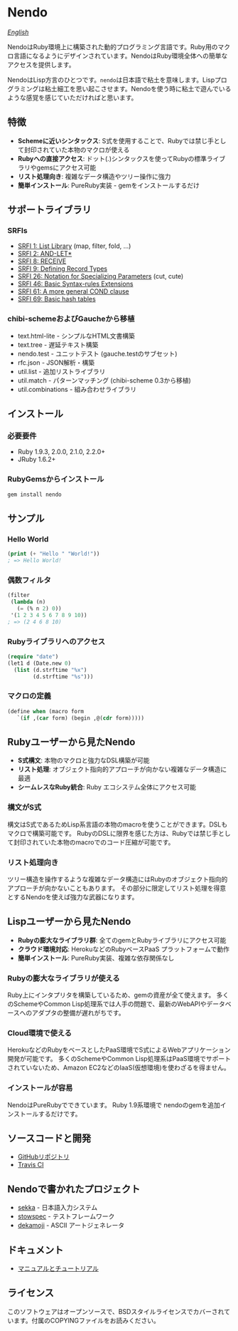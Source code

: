 # Nendo

*[English](README.md)*

NendoはRuby環境上に構築された動的プログラミング言語です。Ruby用のマクロ言語になるようにデザインされています。NendoはRuby環境全体への簡単なアクセスを提供します。

NendoはLisp方言のひとつです。`nendo`は日本語で粘土を意味します。Lispプログラミングは粘土細工を思い起こさせます。Nendoを使う時に粘土で遊んでいるような感覚を感じていただければと思います。

## 特徴

- **Schemeに近いシンタックス**: S式を使用することで、Rubyでは禁じ手として封印されていた本物のマクロが使える
- **Rubyへの直接アクセス**: ドット(.)シンタックスを使ってRubyの標準ライブラリやgemsにアクセス可能
- **リスト処理向き**: 複雑なデータ構造やツリー操作に強力
- **簡単インストール**: PureRuby実装 - gemをインストールするだけ

## サポートライブラリ

### SRFIs
- [SRFI 1: List Library](http://srfi.schemers.org/srfi-1/srfi-1.html) (map, filter, fold, ...)
- [SRFI 2: AND-LET*](http://srfi.schemers.org/srfi-2/srfi-2.html)
- [SRFI 8: RECEIVE](http://srfi.schemers.org/srfi-8/srfi-8.html)
- [SRFI 9: Defining Record Types](http://srfi.schemers.org/srfi-9/srfi-9.html)
- [SRFI 26: Notation for Specializing Parameters](http://srfi.schemers.org/srfi-26/srfi-26.html) (cut, cute)
- [SRFI 46: Basic Syntax-rules Extensions](http://srfi.schemers.org/srfi-46/srfi-46.html)
- [SRFI 61: A more general COND clause](http://srfi.schemers.org/srfi-61/srfi-61.html)
- [SRFI 69: Basic hash tables](http://srfi.schemers.org/srfi-69/srfi-69.html)

### chibi-schemeおよびGaucheから移植
- text.html-lite - シンプルなHTML文書構築
- text.tree - 遅延テキスト構築
- nendo.test - ユニットテスト (gauche.testのサブセット)
- rfc.json - JSON解析・構築
- util.list - 追加リストライブラリ
- util.match - パターンマッチング (chibi-scheme 0.3から移植)
- util.combinations - 組み合わせライブラリ

## インストール

### 必要要件
- Ruby 1.9.3, 2.0.0, 2.1.0, 2.2.0+
- JRuby 1.6.2+

### RubyGemsからインストール
```bash
gem install nendo
```

## サンプル

### Hello World
```lisp
(print (+ "Hello " "World!"))
; => Hello World!
```

### 偶数フィルタ
```lisp
(filter
 (lambda (n)
   (= (% n 2) 0))
 '(1 2 3 4 5 6 7 8 9 10))
; => (2 4 6 8 10)
```

### Rubyライブラリへのアクセス
```lisp
(require "date")
(let1 d (Date.new 0)
  (list (d.strftime "%x")
        (d.strftime "%s")))
```

### マクロの定義
```lisp
(define when (macro form
   `(if ,(car form) (begin ,@(cdr form)))))
```

## Rubyユーザーから見たNendo

- **S式構文**: 本物のマクロと強力なDSL構築が可能
- **リスト処理**: オブジェクト指向的アプローチが向かない複雑なデータ構造に最適
- **シームレスなRuby統合**: Ruby エコシステム全体にアクセス可能

### 構文がS式
構文はS式であるためLisp系言語の本物のmacroを使うことができます。DSLもマクロで構築可能です。
RubyのDSLに限界を感じた方は、Rubyでは禁じ手として封印されていた本物のmacroでのコード圧縮が可能です。

### リスト処理向き
ツリー構造を操作するような複雑なデータ構造にはRubyのオブジェクト指向的アプローチが向かないこともあります。
その部分に限定してリスト処理を得意とするNendoを使えば強力な武器になります。

## Lispユーザーから見たNendo

- **Rubyの膨大なライブラリ群**: 全てのgemとRubyライブラリにアクセス可能
- **クラウド環境対応**: HerokuなどのRubyベースPaaS プラットフォームで動作
- **簡単インストール**: PureRuby実装、複雑な依存関係なし

### Rubyの膨大なライブラリが使える
Ruby上にインタプリタを構築しているため、gemの資産が全て使えます。
多くのSchemeやCommon Lisp処理系では人手の問題で、最新のWebAPIやデータベースへのアダプタの整備が遅れがちです。

### Cloud環境で使える
HerokuなどのRubyをベースとしたPaaS環境でS式によるWebアプリケーション開発が可能です。
多くのSchemeやCommon Lisp処理系はPaaS環境でサポートされていないため、Amazon EC2などのIaaS(仮想環境)を使わざるを得ません。

### インストールが容易
NendoはPureRubyでできています。
Ruby 1.9系環境で nendoのgemを追加インストールするだけです。

## ソースコードと開発

- [GitHubリポジトリ](http://github.com/kiyoka/nendo)
- [Travis CI](http://travis-ci.org/#!/kiyoka/nendo/builds/79961)

## Nendoで書かれたプロジェクト

- [sekka](http://github.com/kiyoka/sekka) - 日本語入力システム
- [stowspec](http://github.com/kiyoka/stowspec) - テストフレームワーク
- [dekamoji](http://github.com/kiyoka/dekamoji) - ASCII アートジェネレータ

## ドキュメント

- [マニュアルとチュートリアル](http://oldtype.sumibi.org/show-page/Nendo)

## ライセンス

このソフトウェアはオープンソースで、BSDスタイルライセンスでカバーされています。付属のCOPYINGファイルをお読みください。